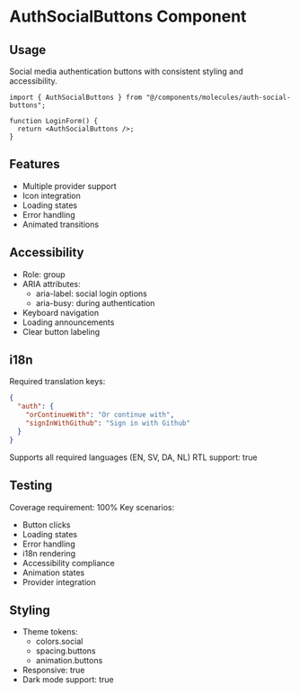 
# AuthSocialButtons Component

## Usage
Social media authentication buttons with consistent styling and accessibility.

```tsx
import { AuthSocialButtons } from "@/components/molecules/auth-social-buttons";

function LoginForm() {
  return <AuthSocialButtons />;
}
```

## Features
- Multiple provider support
- Icon integration
- Loading states
- Error handling
- Animated transitions

## Accessibility
- Role: group
- ARIA attributes:
  - aria-label: social login options
  - aria-busy: during authentication
- Keyboard navigation
- Loading announcements
- Clear button labeling

## i18n
Required translation keys:
```json
{
  "auth": {
    "orContinueWith": "Or continue with",
    "signInWithGithub": "Sign in with Github"
  }
}
```
Supports all required languages (EN, SV, DA, NL)
RTL support: true

## Testing
Coverage requirement: 100%
Key scenarios:
- Button clicks
- Loading states
- Error handling
- i18n rendering
- Accessibility compliance
- Animation states
- Provider integration

## Styling
- Theme tokens:
  - colors.social
  - spacing.buttons
  - animation.buttons
- Responsive: true
- Dark mode support: true
